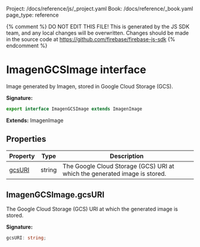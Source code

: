 Project: /docs/reference/js/_project.yaml
Book: /docs/reference/_book.yaml
page_type: reference

{% comment %}
DO NOT EDIT THIS FILE!
This is generated by the JS SDK team, and any local changes will be
overwritten. Changes should be made in the source code at
https://github.com/firebase/firebase-js-sdk
{% endcomment %}

# ImagenGCSImage interface
Image generated by Imagen, stored in Google Cloud Storage (GCS).

<b>Signature:</b>

```typescript
export interface ImagenGCSImage extends ImagenImage 
```
<b>Extends:</b> ImagenImage

## Properties

|  Property | Type | Description |
|  --- | --- | --- |
|  [gcsURI](./vertexai.imagengcsimage.md#imagengcsimagegcsuri) | string | The Google Cloud Storage (GCS) URI at which the generated image is stored. |

## ImagenGCSImage.gcsURI

The Google Cloud Storage (GCS) URI at which the generated image is stored.

<b>Signature:</b>

```typescript
gcsURI: string;
```
